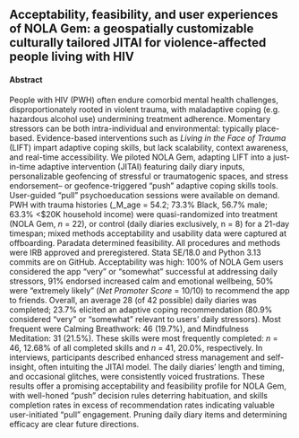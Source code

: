 ## Acceptability, feasibility, and user experiences of NOLA Gem: a geospatially customizable culturally tailored JITAI for violence-affected people living with HIV

#### Abstract<br>
People with HIV (PWH) often endure comorbid mental health challenges, disproportionately rooted in violent trauma, with maladaptive coping (e.g. hazardous alcohol use) undermining treatment adherence. Momentary stressors can be both intra-individual and environmental: typically place-based. Evidence-based interventions such as _Living in the Face of Trauma_ (LIFT) impart adaptive coping skills, but lack scalability, context awareness, and real-time accessibility. We piloted NOLA Gem, adapting LIFT into a just-in-time adaptive intervention (JITAI) featuring daily diary inputs, personalizable geofencing of stressful or traumatogenic spaces, and stress endorsement– or geofence-triggered “push” adaptive coping skills tools. User-guided “pull” psychoeducation sessions were available on demand. PWH with trauma histories (_M_age = 54.2; 73.3% Black, 56.7% male; 63.3% <$20K household income) were quasi-randomized into treatment (NOLA Gem, _n_ = 22), or control (daily diaries exclusively, n = 8) for a 21-day timespan; mixed methods acceptability and usability data were captured at offboarding. Paradata determined feasibility. All procedures and methods were IRB approved and preregistered. Stata SE/18.0 and Python 3.13 commits are on GitHub. Acceptability was high: 100% of NOLA Gem users considered the app “very” or “somewhat” successful at addressing daily stressors, 91% endorsed increased calm and emotional wellbeing, 50% were “extremely likely” (_Net Promoter Score_ = 10/10) to recommend the app to friends. Overall, an average 28 (of 42 possible) daily diaries was completed; 23.7% elicited an adaptive coping recommendation (80.9% considered “very” or “somewhat” relevant to users’ daily stressors). Most frequent were Calming Breathwork: 46 (19.7%), and Mindfulness Meditation: 31 (21.5%). These skills were most frequently completed: _n_ = 46, 12.68% of all completed skills and _n_ = 41, 20.0%, respectively. In interviews, participants described enhanced stress management and self-insight, often intuiting the JITAI model. The daily diaries’ length and timing, and occasional glitches, were consistently voiced frustrations. These results offer a promising acceptability and feasibility profile for NOLA Gem, with well-honed “push” decision rules deterring habituation, and skills completion rates in excess of recommendation rates indicating valuable user-initiated “pull” engagement. Pruning daily diary items and determining efficacy are clear future directions. 

